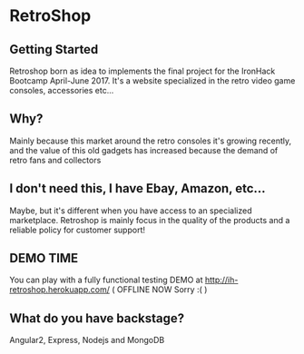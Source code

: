 RetroShop
===============

Getting Started
---------------
Retroshop born as idea to implements the final project for the IronHack Bootcamp April-June 2017. It's a website specialized 
in the retro video game consoles, accessories etc...

Why?
----------------
Mainly because this market around the retro consoles it's growing recently, and the value of this old gadgets has increased because the demand of retro fans and collectors

I don't need this, I have Ebay, Amazon, etc...
----------------
Maybe, but it's different when you have access to an specialized marketplace. Retroshop is mainly focus in the quality of the products and a reliable policy for customer support!

DEMO TIME
---------
You can play with a fully functional testing DEMO at http://ih-retroshop.herokuapp.com/ ( OFFLINE NOW Sorry :( )

What do you have backstage?
--------------------
Angular2, Express, Nodejs and MongoDB
